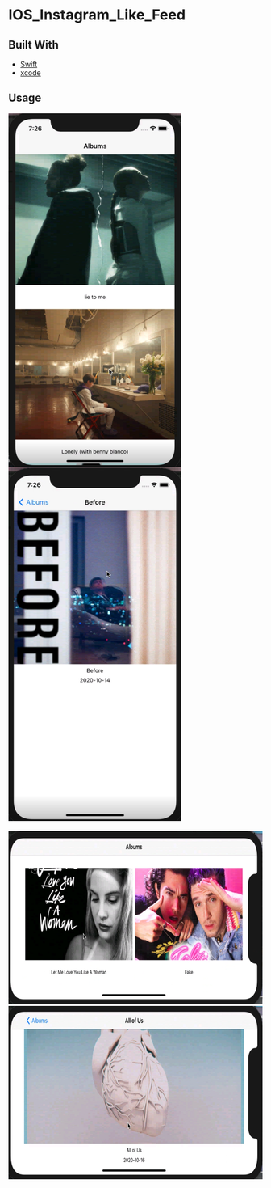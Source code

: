 # IOS_Instagram_Like_Feed

## Built With

* [Swift](https://www.swift.com/)
* [xcode](https://developer.apple.com/xcode/)

## Usage
<img width="343" height="700" align="left" src="https://github.com/YashsviG/IOS_Instagram_Like_Feed/blob/master/Capture.PNG">
<img width="343" height="700" src="https://github.com/YashsviG/IOS_Instagram_Like_Feed/blob/master/Capture2.PNG"> <br/><br/>

<img width="700" height="343" src="https://github.com/YashsviG/IOS_Instagram_Like_Feed/blob/master/Capture3.PNG">
<img width="700" height="343" src="https://github.com/YashsviG/IOS_Instagram_Like_Feed/blob/master/Capture4.PNG"> <br/><br/>
